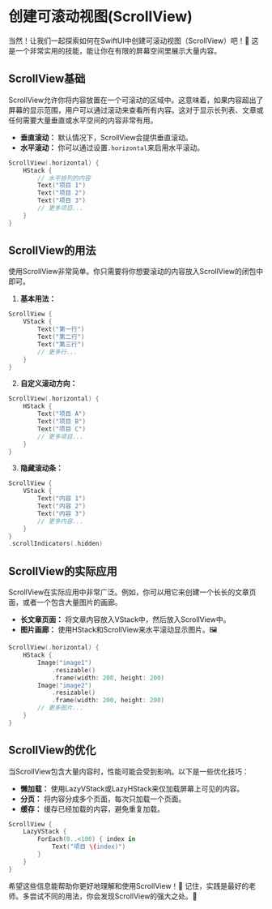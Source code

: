 ﻿# 创建可滚动视图(ScrollView)

当然！让我们一起探索如何在SwiftUI中创建可滚动视图（ScrollView）吧！🚀 这是一个非常实用的技能，能让你在有限的屏幕空间里展示大量内容。

## ScrollView基础

ScrollView允许你将内容放置在一个可滚动的区域中。这意味着，如果内容超出了屏幕的显示范围，用户可以通过滚动来查看所有内容。这对于显示长列表、文章或任何需要大量垂直或水平空间的内容非常有用。

*   **垂直滚动：** 默认情况下，ScrollView会提供垂直滚动。
*   **水平滚动：** 你可以通过设置`.horizontal`来启用水平滚动。

```swift
ScrollView(.horizontal) {
    HStack {
        // 水平排列的内容
        Text("项目 1")
        Text("项目 2")
        Text("项目 3")
        // 更多项目...
    }
}
```

## ScrollView的用法

使用ScrollView非常简单。你只需要将你想要滚动的内容放入ScrollView的闭包中即可。

1.  **基本用法：**

```swift
ScrollView {
    VStack {
        Text("第一行")
        Text("第二行")
        Text("第三行")
        // 更多行...
    }
}
```

2.  **自定义滚动方向：**

```swift
ScrollView(.horizontal) {
    HStack {
        Text("项目 A")
        Text("项目 B")
        Text("项目 C")
        // 更多项目...
    }
}
```

3.  **隐藏滚动条：**

```swift
ScrollView {
    VStack {
        Text("内容 1")
        Text("内容 2")
        Text("内容 3")
        // 更多内容...
    }
}
.scrollIndicators(.hidden)
```

## ScrollView的实际应用

ScrollView在实际应用中非常广泛。例如，你可以用它来创建一个长长的文章页面，或者一个包含大量图片的画廊。

*   **长文章页面：** 将文章内容放入VStack中，然后放入ScrollView中。
*   **图片画廊：** 使用HStack和ScrollView来水平滚动显示图片。🖼️

```swift
ScrollView(.horizontal) {
    HStack {
        Image("image1")
            .resizable()
            .frame(width: 200, height: 200)
        Image("image2")
            .resizable()
            .frame(width: 200, height: 200)
        // 更多图片...
    }
}
```

## ScrollView的优化

当ScrollView包含大量内容时，性能可能会受到影响。以下是一些优化技巧：

*   **懒加载：** 使用LazyVStack或LazyHStack来仅加载屏幕上可见的内容。
*   **分页：** 将内容分成多个页面，每次只加载一个页面。
*   **缓存：** 缓存已经加载的内容，避免重复加载。

```swift
ScrollView {
    LazyVStack {
        ForEach(0..<100) { index in
            Text("项目 \(index)")
        }
    }
}
```

希望这些信息能帮助你更好地理解和使用ScrollView！🎉 记住，实践是最好的老师。多尝试不同的用法，你会发现ScrollView的强大之处。💪
